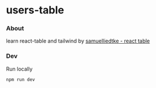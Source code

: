 # users-table

### About

learn react-table and tailwind by [samuelliedtke - react table](https://www.samuelliedtke.com/blog/react-table-tutorial-part-1)

### Dev

Run locally

```
npm run dev
```
